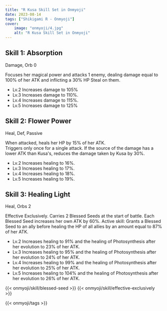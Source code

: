 ```yaml
---
title: "R Kusa Skill Set in Onmyoji"
date: 2023-08-14   
tags: ["Shikigami R - Onmyoji"]
cover:
    image: "onmyoji/4.jpg" 
    alt: "R Kusa Skill Set in Onmyoji"  
---
```


## Skill 1: Absorption
Damage, Orb 0

Focuses her magical power and attacks 1 enemy, dealing damage equal to 100% of her ATK and inflicting a 30% HP Steal on them.

- Lv.2 Increases damage to 105%
- Lv.3 Increases damage to 110%.
- Lv.4 Increases damage to 115%.
- Lv.5 Increases damage to 125%

## Skill 2: Flower Power
Heal, Def, Passive 

When attacked, heals her HP by 15% of her ATK.  
Triggers only once for a single attack.
If the source of the damage has a lower ATK than Kusa's, reduces the damage taken by Kusa by 30%.

- Lv.2 Increases healing to 16%.
- Lv.3 Increases healing to 17%.
- Lv.4 Increases healing to 18%.
- Lv.5 Increases healing to 19%.

## Skill 3: Healing Light
Heal, Orbs 2

Effective Exclusively.  Carries 2 Blessed Seeds at the start of battle. Each Blessed Seed increases her own ATK by 60%.  Active skill: Grants a Blessed Seed to an ally before healing the HP of all allies by an amount equal to 87% of her ATK.

- Lv.2 Increases healing to 91% and the healing of Photosynthesis after her evolution to 23% of her ATK.
- Lv.3 Increases healing to 95% and the healing of Photosynthesis after her evolution to 24% of her ATK.
- Lv.4 Increases healing to 99% and the healing of Photosynthesis after her evolution to 25% of her ATK.
- Lv.5 Increases healing to 104% and the healing of Photosynthesis after her evolution to 26% of her ATK.

{{< onmyoji/skill/blessed-seed >}}
{{< onmyoji/skill/effective-exclusively >}}

{{< onmyoji/tags >}}